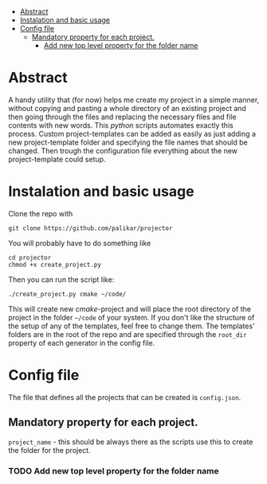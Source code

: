 - [Abstract](#orgef3b9c3)
- [Instalation and basic usage](#org072d394)
- [Config file](#org550c195)
  - [Mandatory property for each project.](#org3c5ff68)
    - [Add new top level property for the folder name](#orgc3f5b29)



<a id="orgef3b9c3"></a>

# Abstract

A handy utility that (for now) helps me create my project in a simple manner, without copying and pasting a whole directory of an existing project and then going through the files and replacing the necessary files and file contents with new words. This *python* scripts automates exactly this process. Custom project-templates can be added as easily as just adding a new project-template folder and specifying the file names that should be changed. Then trough the configuration file everything about the new project-template could setup.


<a id="org072d394"></a>

# Instalation and basic usage

Clone the repo with

    git clone https://github.com/palikar/projector

You will probably have to do something like

    cd projector
    chmod +x create_project.py

Then you can run the script like:

    ./create_project.py cmake ~/code/

This will create new *cmake*-project and will place the root directory of the project in the folder `~/code` of your system. If you don't like the structure of the setup of any of the templates, feel free to change them. The templates' folders are in the root of the repo and are specified through the `root_dir` property of each generator in the config file.


<a id="org550c195"></a>

# Config file

The file that defines all the projects that can be created is `config.json`.


<a id="org3c5ff68"></a>

## Mandatory property for each project.

`project_name` - this should be always there as the scripts use this to create the folder for the project.


<a id="orgc3f5b29"></a>

### TODO Add new top level property for the folder name

